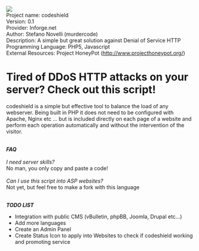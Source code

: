 <img src="http://www.inforge.net/community/attachments/dos-and-ddos-download/8471d1400580127-codeshield-anti-http-ddos-logo.png"> <br />
Project name: codeshield<br />
Version: 0.1<br />
Provider: Inforge.net<br />
Author: Stefano Novelli (murdercode)<br />
Description: A simple but great solution against Denial of Service HTTP<br />
Programming Language: PHP5, Javascript<br />
External Resources: Project HoneyPot (http://www.projecthoneypot.org/)<br />


Tired of DDoS HTTP attacks on your server? Check out this script!
============

codeshield is a simple but effective tool to balance the load of any webserver. Being built in PHP it does not need to be configured with Apache, Nginx etc ... but is included directly on each page of a website and perform each operation automatically and without the intervention of the visitor.<br /><br />

***FAQ***<br /><br />
_I need server skills?_<br />
No man, you only copy and paste a code!<br /><br />
_Can I use this script into ASP websites?_<br />
Not yet, but feel free to make a fork with this language<br /><br />


***TODO LIST***<br />
- Integration with public CMS (vBulletin, phpBB, Joomla, Drupal etc...)
- Add more languages
- Create an Admin Panel
- Create Status Icon to apply into Websites to check if codeshield working and promoting service
